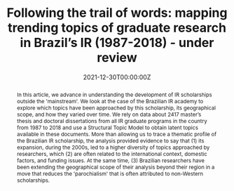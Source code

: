 ---
abstract: "In this article, we advance in understanding the development of IR scholarships outside the 'mainstream'. We look at the case of the Brazilian IR academy to explore which topics have been approached by this scholarship, its geographical scope, and how they varied over time. We rely on data about 2417 master’s thesis and doctoral dissertations from all IR graduate programs in the country from 1987 to 2018 and use a Structural Topic Model to obtain latent topics available in these documents. More than allowing us to trace a thematic profile of the Brazilian IR scholarship, the analysis provided evidence to say that (1) its expansion, during the 2000s, led to a higher diversity of topics approached by researchers, which (2) are often related to the international context, domestic factors, and funding issues. At the same time, (3) Brazilian researchers have been extending the geographical scope of their analysis beyond their region in a move that reduces the 'parochialism' that is often attributed to non-Western scholarships."
authors:
- admin  
- Vinicius Santos
- Yulieth Martínez
date: "2021-12-30T00:00:00Z"
featured: false
publication:
publication_types:
- "1"
tags:
- Global IR   
- Scientometrics  
- International Relations in Brazil  
- Structural Topic Model  
publishDate: "2021-12-31T00:00:00Z"
title: 'Following the trail of words: mapping trending topics of graduate research in Brazil’s IR (1987-2018) - under review'
---